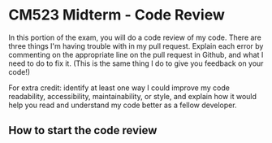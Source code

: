 # CM523 Midterm - Code Review

In this portion of the exam, you will do a code review of my code. There are three things I'm having trouble with in my pull request. Explain each error by commenting on the appropriate line on the pull request in Github, and what I need to do to fix it. (This is the same thing I do to give you feedback on your code!)

For extra credit: identify at least one way I could improve my code readability, accessibility, maintainability, or style, and explain how it would help you read and understand my code better as a fellow developer.

## How to start the code review

